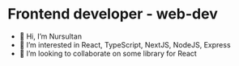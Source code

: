 # Frontend developer - web-dev
- 👋 Hi, I’m Nursultan
- 👀 I’m interested in React, TypeScript, NextJS, NodeJS, Express
- 💞️ I’m looking to collaborate on some library for React
